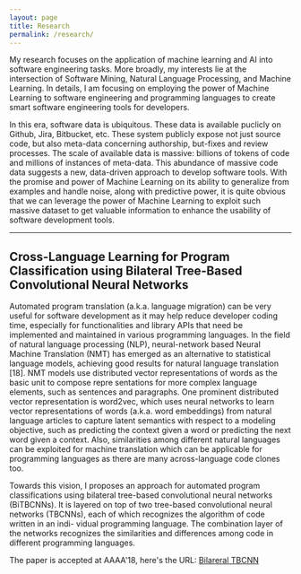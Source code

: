 ```yaml
---
layout: page
title: Research
permalink: /research/
---
```


My research focuses on the application of machine learning and AI into software engineering tasks. More broadly, my interests lie at the intersection of Software Mining, Natural Language Processing, and Machine Learning. In details, I am focusing on employing the power of Machine Learning to software engineering and programming languages to create smart software engineering tools for developers. 

In this era, software data is ubiquitous. These data is available puclicly on Github, Jira, Bitbucket, etc. These system publicly expose not just source code, but also meta-data concerning authorship, but-fixes and review processes. The scale of available data is massive: billions of tokens of code and millions of instances of meta-data. This abundance of massive code data suggests a new, data-driven approach to develop software tools. With the promise and power of Machine Learning on its ability to generalize from examples and handle noise, along with predictive power, it is quite obvious that we can leverage the power of Machine Learning to exploit such massive dataset to get valuable information to enhance the usability of software development tools.

-----------------------------
## Cross-Language Learning for Program Classification using Bilateral Tree-Based Convolutional Neural Networks

Automated program translation (a.k.a. language migration) can be very useful for software development as it may help reduce developer coding time, especially for functionalities and library APIs that need be implemented and maintained in various programming languages. In the field of natural language processing (NLP), neural-network based Neural Machine Translation (NMT) has emerged as an alternative to statistical language models, achieving good results for natural language translation [18]. NMT models use distributed vector representations of words as the basic unit to compose repre sentations for more complex language elements, such as sentences and paragraphs. One prominent distributed vector representation is word2vec, which uses neural networks to learn vector representations of words (a.k.a. word embeddings) from natural language articles to capture latent semantics with respect to a modeling objective, such as predicting the context given a word or predicting the next word given a context. Also, similarities among different natural languages can be exploited for machine translation which can be applicable for programming languages as there are many across-language code clones too. 

Towards this vision, I proposes an approach for automated program classifications using bilateral tree-based convolutional neural networks (BiTBCNNs). It is layered on top of two tree-based convolutional neural networks (TBCNNs), each of which recognizes the algorithm of code written in an indi- vidual programming language. The combination layer of the networks recognizes the similarities and differences among code in different programming languages.

The paper is accepted at AAAA'18, here's the URL: <a href="https://arxiv.org/pdf/1710.06159.pdf" target="_blank">Bilareral TBCNN</a>